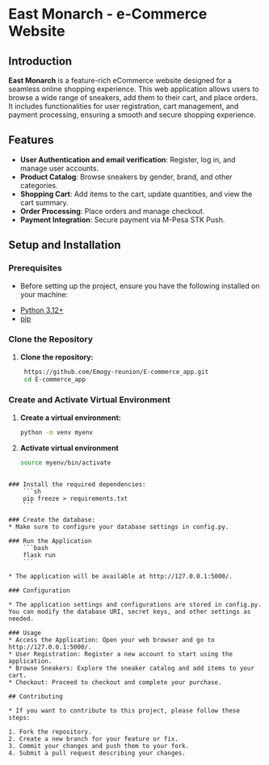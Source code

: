 # East Monarch - e-Commerce Website

## Introduction

**East Monarch** is a feature-rich eCommerce website designed for a seamless online shopping experience. This web application allows users to browse a wide range of sneakers, add them to their cart, and place orders. It includes functionalities for user registration, cart management, and payment processing, ensuring a smooth and secure shopping experience.

## Features

- **User Authentication and email verification**: Register, log in, and manage user accounts.
- **Product Catalog**: Browse sneakers by gender, brand, and other categories.
- **Shopping Cart**: Add items to the cart, update quantities, and view the cart summary.
- **Order Processing**: Place orders and manage checkout.
- **Payment Integration**: Secure payment via M-Pesa STK Push.

## Setup and Installation

### Prerequisites

* Before setting up the project, ensure you have the following installed on your machine:

- [Python 3.12+](https://www.python.org/downloads/)
- [pip](https://pip.pypa.io/en/stable/)

### Clone the Repository

1. **Clone the repository:**

   ```sh
    https://github.com/Emogy-reunion/E-commerce_app.git
    cd E-commerce_app
    ```


### **Create and Activate Virtual Environment**
1. **Create a virtual environment:**
    ```sh
    python -m venv myenv
    ```

2. **Activate virtual environment**
    ```sh
    source myenv/bin/activate
```

### Install the required dependencies:
    ```sh
    pip freeze > requirements.txt
    ```

### Create the database:
* Make sure to configure your database settings in config.py.

### Run the Application
    ```bash
    flask run
    ```

* The application will be available at http://127.0.0.1:5000/.

### Configuration

* The application settings and configurations are stored in config.py. You can modify the database URI, secret keys, and other settings as needed.

### Usage
* Access the Application: Open your web browser and go to http://127.0.0.1:5000/.
* User Registration: Register a new account to start using the application.
* Browse Sneakers: Explore the sneaker catalog and add items to your cart.
* Checkout: Proceed to checkout and complete your purchase.

## Contributing

* If you want to contribute to this project, please follow these steps:

1. Fork the repository.
2. Create a new branch for your feature or fix.
3. Commit your changes and push them to your fork.
4. Submit a pull request describing your changes.
